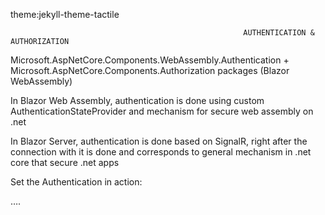 theme:jekyll-theme-tactile                                                                                                                                                 


                                                        AUTHENTICATION & AUTHORIZATION

Microsoft.AspNetCore.Components.WebAssembly.Authentication + Microsoft.AspNetCore.Components.Authorization packages (Blazor WebAssembly)


In Blazor Web Assembly, authentication is done using custom AuthenticationStateProvider and mechanism for secure web assembly on .net 


In Blazor Server, authentication is done based on SignalR, right after the connection with it is done and corresponds to general mechanism in .net core that secure .net apps 

Set the Authentication in action:
<Router AppAssembly="@typeof(Program).Assembly">
<Found Context="routeData">
<AuthorizeRouteView RouteData="@routeData" DefaultLayout="@typeof(MainLayout)" />
</Found>
<NotFound>
<LayoutView Layout="@typeof(MainLayout)">
<CustomNotFound />
</LayoutView>
</NotFound>
</Router>




….



    





